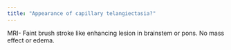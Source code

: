 ```yaml
---
title: "Appearance of capillary telangiectasia?"
---
```

MRI- Faint brush stroke like enhancing lesion in brainstem or pons. No mass effect or edema.

